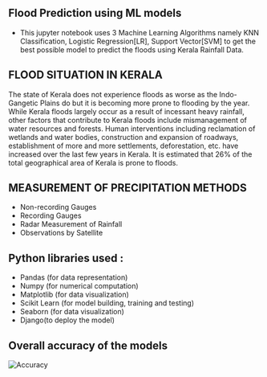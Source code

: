 ## Flood Prediction using ML models

- This jupyter notebook uses 3 Machine Learning Algorithms namely KNN Classification, Logistic Regression[LR], Support Vector[SVM] to get the best possible model to predict the floods using Kerala Rainfall Data.

## FLOOD SITUATION IN KERALA 

The state of Kerala does not experience floods as worse as the Indo-Gangetic Plains do but it is becoming more prone to flooding by the year. While Kerala floods largely occur as a result of incessant heavy rainfall, other factors that contribute to Kerala floods include mismanagement of water resources and forests. Human interventions including reclamation of wetlands and water bodies, construction and expansion of roadways, establishment of more and more settlements, deforestation, etc. have increased over the last few years in Kerala. It is estimated that 26% of the total geographical area of Kerala is prone to floods.

## MEASUREMENT OF PRECIPITATION METHODS

- Non-recording Gauges
- Recording Gauges
- Radar Measurement of Rainfall
- Observations by Satellite

## Python libraries used :
- Pandas (for data representation)
- Numpy (for numerical computation)
- Matplotlib (for data visualization)
- Scikit Learn (for model building, training and testing)
- Seaborn (for data visualization)
- Django(to deploy the model)

## Overall accuracy of the models
![Accuracy]('https://github.com/Himangshu1086/Flood-Prediction-Unit-Hydrography-and-ML/blob/master/accuracy.png')
